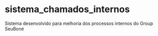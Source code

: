 # sistema_chamados_internos
Sistema desenvolvido para melhoria dos processos internos do Group SeuBoné
